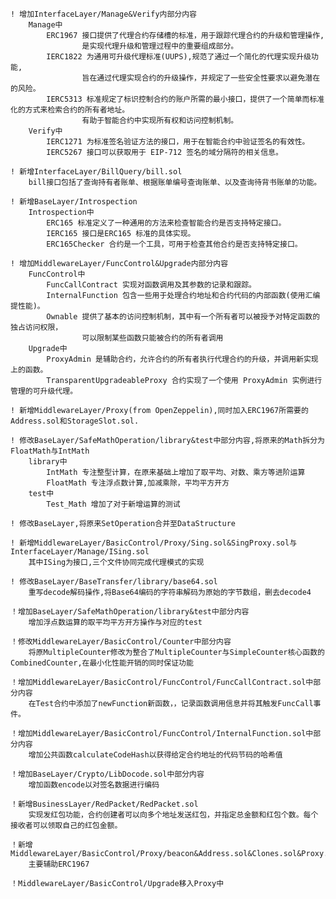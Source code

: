     ! 增加InterfaceLayer/Manage&Verify内部分内容
        Manage中
            ERC1967 接口提供了代理合约存储槽的标准，用于跟踪代理合约的升级和管理操作,
                    是实现代理升级和管理过程中的重要组成部分。
            IERC1822 为通用可升级代理标准(UUPS),规范了通过一个简化的代理实现升级功能,
                    旨在通过代理实现合约的升级操作，并规定了一些安全性要求以避免潜在的风险。
            IERC5313 标准规定了标识控制合约的账户所需的最小接口，提供了一个简单而标准化的方式来检索合约的所有者地址。
                    有助于智能合约中实现所有权和访问控制机制。
        Verify中
            IERC1271 为标准签名验证方法的接口，用于在智能合约中验证签名的有效性。
            IERC5267 接口可以获取用于 EIP-712 签名的域分隔符的相关信息。

    ! 新增InterfaceLayer/BillQuery/bill.sol
        bill接口包括了查询持有者账单、根据账单编号查询账单、以及查询待背书账单的功能。

    ! 新增BaseLayer/Introspection
        Introspection中
            ERC165 标准定义了一种通用的方法来检查智能合约是否支持特定接口。
            IERC165 接口是ERC165 标准的具体实现。
            ERC165Checker 合约是一个工具，可用于检查其他合约是否支持特定接口。  

    ! 增加MiddlewareLayer/FuncControl&Upgrade内部分内容
        FuncControl中
            FuncCallContract 实现对函数调用及其参数的记录和跟踪。
            InternalFunction 包含一些用于处理合约地址和合约代码的内部函数(使用汇编提性能)。
            Ownable 提供了基本的访问控制机制，其中有一个所有者可以被授予对特定函数的独占访问权限，
                    可以限制某些函数只能被合约的所有者调用
        Upgrade中
            ProxyAdmin 是辅助合约，允许合约的所有者执行代理合约的升级，并调用新实现上的函数。
            TransparentUpgradeableProxy 合约实现了一个使用 ProxyAdmin 实例进行管理的可升级代理。

    ! 新增MiddlewareLayer/Proxy(from OpenZeppelin),同时加入ERC1967所需要的Address.sol和StorageSlot.sol.
    
    ! 修改BaseLayer/SafeMathOperation/library&test中部分内容,将原来的Math拆分为FloatMath与IntMath
        library中
            IntMath 专注整型计算，在原来基础上增加了取平均、对数、乘方等进阶运算
            FloatMath 专注浮点数计算,加减乘除，平均平方开方
        test中
            Test_Math 增加了对于新增运算的测试

    ! 修改BaseLayer,将原来SetOperation合并至DataStructure

    ! 新增MiddlewareLayer/BasicControl/Proxy/Sing.sol&SingProxy.sol与InterfaceLayer/Manage/ISing.sol
        其中ISing为接口,三个文件协同完成代理模式的实现

    ! 修改BaseLayer/BaseTransfer/library/base64.sol
        重写decode解码操作,将Base64编码的字符串解码为原始的字节数组，删去decode4
    
    ！增加BaseLayer/SafeMathOperation/library&test中部分内容
        增加浮点数运算的取平均平方开方操作与对应的test
        
    ！修改MiddlewareLayer/BasicControl/Counter中部分内容
        将原MultipleCounter修改为整合了MultipleCounter与SimpleCounter核心函数的CombinedCounter,在最小化性能开销的同时保证功能

    ！增加MiddlewareLayer/BasicControl/FuncControl/FuncCallContract.sol中部分内容    
        在Test合约中添加了newFunction新函数，，记录函数调用信息并将其触发FuncCall事件。

    ！增加MiddlewareLayer/BasicControl/FuncControl/InternalFunction.sol中部分内容
        增加公共函数calculateCodeHash以获得给定合约地址的代码节码的哈希值

    ！增加BaseLayer/Crypto/LibDocode.sol中部分内容
        增加函数encode以对签名数据进行编码
    
    ！新增BusinessLayer/RedPacket/RedPacket.sol
        实现发红包功能，合约创建者可以向多个地址发送红包，并指定总金额和红包个数。每个接收者可以领取自己的红包金额。

    ！新增MiddlewareLayer/BasicControl/Proxy/beacon&Address.sol&Clones.sol&Proxy.sol&StorageSlot.sol
        主要辅助ERC1967

    ！MiddlewareLayer/BasicControl/Upgrade移入Proxy中

    

    


